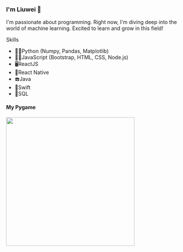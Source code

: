 ### I'm Liuwei 👋
I'm passionate about programming. Right now, I'm diving deep into the world of machine learning. Excited to learn and grow in this field!

Skills
* 👍🏻Python (Numpy, Pandas, Matplotlib)
* 👩‍💻JavaScript (Bootstrap, HTML, CSS, Node.js)
* 🖥ReactJS
* 📱React Native
* ☎️Java
* 💫Swift
* 📂SQL

#### My Pygame
<img src="https://github.com/qian-27/qian-27/assets/83451817/d433df1e-c2a7-424e-beca-559f34b6587a" width="350">
